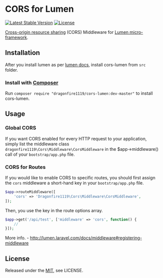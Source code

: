 CORS for Lumen
==========

[![Latest Stable Version](https://poser.pugx.org/dragonfire1119/cors-lumen/v/stable)](https://packagist.org/packages/dragonfire1119/cors-lumen)
[![License](https://poser.pugx.org/dragonfire1119/cors-lumen/license)](https://packagist.org/packages/dragonfire1119/cors-lumen)

[Cross-origin resource sharing](https://developer.mozilla.org/en-US/docs/Web/HTTP/Access_control_CORS) (CORS) Middleware for [Lumen micro-framework](http://lumen.laravel.com/).

## Installation ##

After you install lumen as per [lumen docs](http://lumen.laravel.com/docs/installation#install-lumen), install cors-lumen from `src` folder.

### Install with [Composer](https://packagist.org/packages/dragonfire1119/cors-lumen) ###

Run `composer require "dragonfire1119/cors-lumen:dev-master"` to install cors-lumen.

## Usage ##

### Global CORS ###

If you want CORS enabled for every HTTP request to your application, simply list the middleware class `dragonfire1119\Cors\Middleware\CorsMiddleware` in the $app->middleware() call of your `bootstrap/app.php` file.

### CORS for Routes ###

If you would like to enable CORS to specific routes, you should first assign the `cors` middleware a short-hand key in your `bootstrap/app.php` file.

```php
$app->routeMiddleware([
	'cors' => 'Dragonfire1119\Cors\Middleware\CorsMiddleware',
]);
```

Then, you use the key in the route options array.
```php
$app->get('/api/test', ['middleware' => 'cors', function() {
    //
}]);
```

More info. - http://lumen.laravel.com/docs/middleware#registering-middleware

## License ##

Released under the [MIT](LICENSE), see LICENSE.
